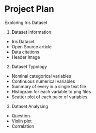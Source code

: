 # Project Plan

Exploring Iris Dataset

1. Dataset Information

- Iris Dataset
- Open Source article
- Data citations
- Header image

2. Dataset Typology

- Nominal categorical variables
- Continuous numerical variables
- Summary of every in a single text file
- Histogram for each variable to png files
- Scatter plot of each paior of variables

3. Dataset Analysing

- Question
- Violin plot 
- Correlation